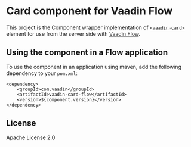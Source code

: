 # Card component for Vaadin Flow

This project is the Component wrapper implementation of [`<vaadin-card>`](https://github.com/vaadin/web-components/tree/main/packages/card) element
for use from the server side with [Vaadin Flow](https://github.com/vaadin/flow).

## Using the component in a Flow application

To use the component in an application using maven,
add the following dependency to your `pom.xml`:
```
<dependency>
    <groupId>com.vaadin</groupId>
    <artifactId>vaadin-card-flow</artifactId>
    <version>${component.version}</version>
</dependency>
```

## License

Apache License 2.0
